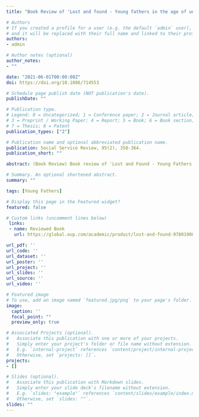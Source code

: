 ```yaml
---
title: "Book Review of 'Lost and found - Young fathers in the age of unwed parenthood.' By Paul Florsheim and David Moore)"

# Authors
# If you created a profile for a user (e.g. the default `admin` user), write the username (folder name) here 
# and it will be replaced with their full name and linked to their profile.
authors:
- admin 

# Author notes (optional)
author_notes:
- ""

date: "2021-06-01T00:00:00Z"
doi: https://doi.org/10.1086/714553

# Schedule page publish date (NOT publication's date).
publishDate: ""

# Publication type.
# Legend: 0 = Uncategorized; 1 = Conference paper; 2 = Journal article;
# 3 = Preprint / Working Paper; 4 = Report; 5 = Book; 6 = Book section;
# 7 = Thesis; 8 = Patent
publication_types: ["2"]

# Publication name and optional abbreviated publication name.
publication: Social Service Review, 95(2), 358-364.
publication_short: ""

abstract: (Book Review) Book review of 'Lost and Found - Young Fathers in the Age of Unwed Parenthood.' By Paul Florsheim and David Moore. Oxford University Press, 2020. Pp. 432. $29.95 (cloth).

# Summary. An optional shortened abstract.
summary: ""

tags: [Young Fathers]

# Display this page in the Featured widget?
featured: false

# Custom links (uncomment lines below)
 links:
 - name: Reviewed Book
   url: https://global.oup.com/academic/product/lost-and-found-9780190865016?cc=us&lang=en&

url_pdf: ''
url_code: ''
url_dataset: ''
url_poster: ''
url_project: ''
url_slides: ''
url_source: ''
url_video: ''

# Featured image
# To use, add an image named `featured.jpg/png` to your page's folder. 
image:
  caption: ''
  focal_point: ""
  preview_only: true

# Associated Projects (optional).
#   Associate this publication with one or more of your projects.
#   Simply enter your project's folder or file name without extension.
#   E.g. `internal-project` references `content/project/internal-project/index.md`.
#   Otherwise, set `projects: []`.
projects:
- []

# Slides (optional).
#   Associate this publication with Markdown slides.
#   Simply enter your slide deck's filename without extension.
#   E.g. `slides: "example"` references `content/slides/example/index.md`.
#   Otherwise, set `slides: ""`.
slides: ""
---
```


